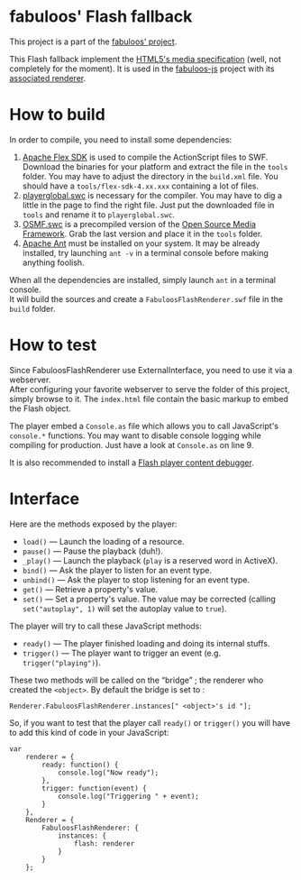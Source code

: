 # fabuloos' Flash fallback

This project is a part of the [fabuloos' project](http://fabuloos.org).

This Flash fallback implement the [HTML5's media specification](http://dev.w3.org/html5/spec-author-view/video.html) (well, not completely for the moment). It is used in the [fabuloos-js](https://github.com/egeny/fabuloos-js) project with its [associated renderer](https://github.com/egeny/fabuloos-js/blob/master/src/renderers/FabuloosFlashRenderer.js).


# How to build

In order to compile, you need to install some dependencies:

1. [Apache Flex SDK](http://flex.apache.org/download-binaries.html) is used to compile the ActionScript files to SWF. Download the binaries for your platform and extract the file in the `tools` folder. You may have to adjust the directory in the `build.xml` file. You should have a `tools/flex-sdk-4.xx.xxx` containing a lot of files.
2. [playerglobal.swc](http://www.adobe.com/support/flashplayer/downloads.html) is necessary for the compiler. You may have to dig a little in the page to find the right file. Just put the downloaded file in `tools` and rename it to `playerglobal.swc`.
3. [OSMF.swc](http://sourceforge.net/projects/osmf.adobe/files/) is a precompiled version of the [Open Source Media Framework](http://osmf.org/). Grab the last version and place it in the `tools` folder.
4. [Apache Ant](http://ant.apache.org/) must be installed on your system. It may be already installed, try launching `ant -v` in a terminal console before making anything foolish.

When all the dependencies are installed, simply launch `ant` in a terminal console.  
It will build the sources and create a `FabuloosFlashRenderer.swf` file in the `build` folder.

# How to test

Since FabuloosFlashRenderer use ExternalInterface, you need to use it via a webserver.  
After configuring your favorite webserver to serve the folder of this project, simply browse to it. The `index.html` file contain the basic markup to embed the Flash object.

The player embed a `Console.as` file which allows you to call JavaScript's `console.*` functions. You may want to disable console logging while compiling for production. Just have a look at `Console.as` on line 9.

It is also recommended to install a [Flash player content debugger](http://www.adobe.com/support/flashplayer/downloads.html).

# Interface

Here are the methods exposed by the player:

* `load()` — Launch the loading of a resource.
* `pause()` — Pause the playback (duh!).
* `_play()` — Launch the playback (`play` is a reserved word in ActiveX).
* `bind()` — Ask the player to listen for an event type.
* `unbind()` — Ask the player to stop listening for an event type.
* `get()` — Retrieve a property's value.
* `set()` — Set a property's value. The value may be corrected (calling `set("autoplay", 1)` will set the autoplay value to `true`).

The player will try to call these JavaScript methods:

* `ready()` — The player finished loading and doing its internal stuffs.
* `trigger()` — The player want to trigger an event (e.g. `trigger("playing")`).

These two methods will be called on the “bridge” ; the renderer who created the `<object>`. By default the bridge is set to :

```
Renderer.FabuloosFlashRenderer.instances[" <object>'s id "];
```

So, if you want to test that the player call `ready()` or `trigger()` you will have to add this kind of code in your JavaScript:

```
var
	renderer = {
		ready: function() {
			console.log("Now ready");
		},
		trigger: function(event) {
			console.log("Triggering " + event);
		}
	},
	Renderer = {
		FabuloosFlashRenderer: {
			instances: {
				flash: renderer
			}
		}
	};
```